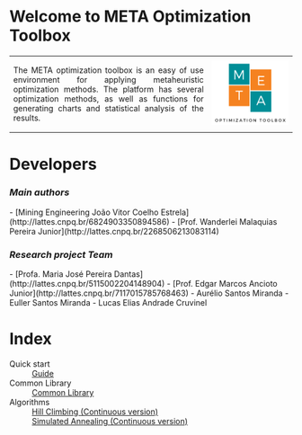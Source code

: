 <h1>Welcome to META Optimization Toolbox</h1>

<table>
<tr>
<td style="width:70%;"><p align="justify">The META optimization toolbox is an easy of use environment for applying metaheuristic optimization methods. The platform has several optimization methods, as well as functions for generating charts and statistical analysis of the results.</p></td>
<td style="width:30%;"><img src="META_LOGO.png"/></td>  
</tr>
</table>  

<h1>Developers</h1>

<h3><i>Main authors</i></h3>  
- [Mining Engineering João Vitor Coelho Estrela](http://lattes.cnpq.br/6824903350894586)  
- [Prof. Wanderlei Malaquias Pereira Junior](http://lattes.cnpq.br/2268506213083114)        

<h3><i>Research project Team</i></h3>  
- [Profa. Maria José Pereira Dantas](http://lattes.cnpq.br/5115002204148904)   
- [Prof. Edgar Marcos Ancioto Junior](http://lattes.cnpq.br/7117015785768463)    
- Aurélio Santos Miranda   
- Euller Santos Miranda
- Lucas Elias Andrade Cruvinel   

<h1>Index</h1>

<!--
1.0 - Installation  
1.1 - [How to install](https://wmpjrufg.github.io/META_TOOLBOX/CAP_1-1.html)  
2.0 - Meta Optimization Toolbox   
2.1 - [How to use](https://wmpjrufg.github.io/META_TOOLBOX/CAP_2-1.html)  
3.0 - Optimization methods  
3.1 - [Simulated Annealing](https://wmpjrufg.github.io/META_TOOLBOX/CAP_3-1.html)  
3.0 - Optimization methods  
3.1 - [Simulated Annealing](https://wmpjrufg.github.io/META_TOOLBOX/CAP_3-1.html)
-->   

<dl>
  <dt>Quick start</dt>
  <dd><a href="https://wmpjrufg.github.io/META_TOOLBOX/QUICK.html" target="_blank">Guide</a></dd>
  <dt>Common Library</dt>
  <dd><a href="https://wmpjrufg.github.io/META_TOOLBOX/CO.html" target="_blank">Common Library</a></dd>
  <dt>Algorithms</dt>
  <dd><a href="https://wmpjrufg.github.io/META_TOOLBOX/HC001.html" target="_blank">Hill Climbing (Continuous version)</a></dd>
  <dd><a href="https://wmpjrufg.github.io/META_TOOLBOX/SA001.html" target="_blank">Simulated Annealing (Continuous version)</a></dd>
</dl>



